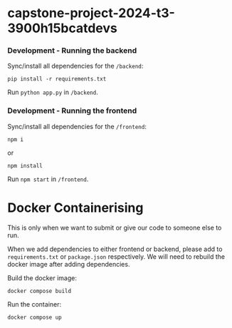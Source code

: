 # capstone-project-2024-t3-3900h15bcatdevs

### Development - Running the backend
Sync/install all dependencies for the ```/backend```:
```
pip install -r requirements.txt
```

Run ```python app.py``` in ```/backend```.

### Development - Running the frontend
Sync/install all dependencies for the ```/frontend```:
```
npm i
```
or
```
npm install
```

Run ```npm start``` in ```/frontend```.


# Docker Containerising
This is only when we want to submit or give our code to someone else to run. 

When we add dependencies to either frontend or backend, please add to ```requirements.txt``` or ```package.json``` respectively. We will need to rebuild the docker image after adding dependencies.

Build the docker image:
```
docker compose build
```

Run the container:
```
docker compose up
```